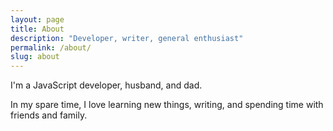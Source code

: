 ```yaml
---
layout: page
title: About
description: "Developer, writer, general enthusiast"
permalink: /about/
slug: about
---
```


I'm a JavaScript developer, husband, and dad.

In my spare time, I love learning new things, writing, and spending time with friends and family.